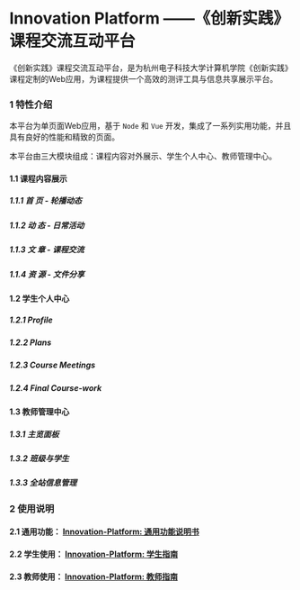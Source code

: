 # Innovation Platform ——《创新实践》课程交流互动平台

《创新实践》课程交流互动平台，是为杭州电子科技大学计算机学院《创新实践》课程定制的Web应用，为课程提供一个高效的测评工具与信息共享展示平台。



### 1 特性介绍

本平台为单页面Web应用，基于 `Node` 和 `Vue` 开发，集成了一系列实用功能，并且具有良好的性能和精致的页面。

本平台由三大模块组成：课程内容对外展示、学生个人中心、教师管理中心。

#### 1.1 课程内容展示

##### 1.1.1 首 页 - 轮播动态

##### 1.1.2 动 态 - 日常活动

##### 1.1.3 文 章 - 课程交流

##### 1.1.4 资 源 - 文件分享

#### 1.2 学生个人中心

##### 1.2.1 Profile

##### 1.2.2 Plans

##### 1.2.3 Course Meetings

##### 1.2.4 Final Course-work

#### 1.3 教师管理中心

##### 1.3.1 主览面板

##### 1.3.2 班级与学生

##### 1.3.3 全站信息管理

### 2 使用说明

#### 2.1 通用功能： [Innovation-Platform: 通用功能说明书](./manual-common.md)

#### 2.2 学生使用： [Innovation-Platform: 学生指南](./manual-student.md)

#### 2.3 教师使用： [Innovation-Platform: 教师指南](./manual-teacher.md)


